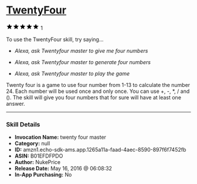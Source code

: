 # [TwentyFour](http://alexa.amazon.com/#skills/amzn1.echo-sdk-ams.app.1265a11a-faad-4aec-8590-897f6f7452fb)
![5 stars](../../images/ic_star_black_18dp_1x.png)![5 stars](../../images/ic_star_black_18dp_1x.png)![5 stars](../../images/ic_star_black_18dp_1x.png)![5 stars](../../images/ic_star_black_18dp_1x.png)![5 stars](../../images/ic_star_black_18dp_1x.png) 1

To use the TwentyFour skill, try saying...

* *Alexa, ask Twentyfour master to give me four numbers*

* *Alexa, ask Twentyfour master to generate four numbers*

* *Alexa, ask Twentyfour master to play the game*

Twenty four is a game to use four number from 1-13 to calculate the number 24. Each number will be used once and only once. You can use +, -, *, / and (). The skill will give you four numbers that for sure will have at least one answer.

***

### Skill Details

* **Invocation Name:** twenty four master
* **Category:** null
* **ID:** amzn1.echo-sdk-ams.app.1265a11a-faad-4aec-8590-897f6f7452fb
* **ASIN:** B01EFDFPDO
* **Author:** NukePrice
* **Release Date:** May 16, 2016 @ 06:08:32
* **In-App Purchasing:** No
